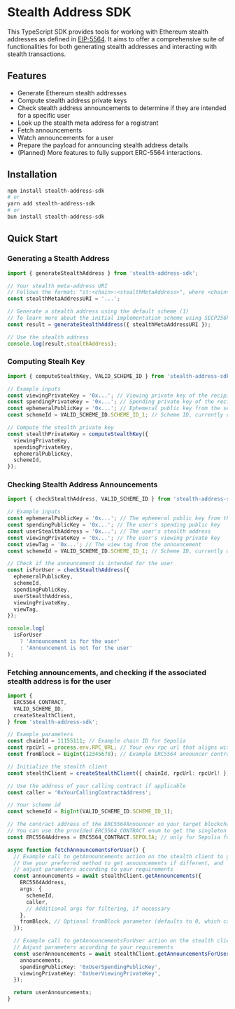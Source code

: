 # Stealth Address SDK

This TypeScript SDK provides tools for working with Ethereum stealth addresses as defined in [EIP-5564](https://eips.ethereum.org/EIPS/eip-5564). It aims to offer a comprehensive suite of functionalities for both generating stealth addresses and interacting with stealth transactions.

## Features

- Generate Ethereum stealth addresses
- Compute stealth address private keys
- Check stealth address announcements to determine if they are intended for a specific user
- Look up the stealth meta address for a registrant
- Fetch announcements
- Watch announcements for a user
- Prepare the payload for announcing stealth address details
- (Planned) More features to fully support ERC-5564 interactions.

## Installation

```bash
npm install stealth-address-sdk
# or
yarn add stealth-address-sdk
# or
bun install stealth-address-sdk
```

## Quick Start

### Generating a Stealth Address

```ts
import { generateStealthAddress } from 'stealth-address-sdk';

// Your stealth meta-address URI
// Follows the format: "st:<chain>:<stealthMetaAddress>", where <chain> is the chain identifier (https://eips.ethereum.org/EIPS/eip-3770#examples) and <stealthMetaAddress> is the stealth meta-address.
const stealthMetaAddressURI = '...';

// Generate a stealth address using the default scheme (1)
// To learn more about the initial implementation scheme using SECP256k1, please see the reference here (https://eips.ethereum.org/EIPS/eip-5564)
const result = generateStealthAddress({ stealthMetaAddressURI });

// Use the stealth address
console.log(result.stealthAddress);
```

### Computing Stealh Key

```ts
import { computeStealthKey, VALID_SCHEME_ID } from 'stealth-address-sdk';

// Example inputs
const viewingPrivateKey = '0x...'; // Viewing private key of the recipient
const spendingPrivateKey = '0x...'; // Spending private key of the recipient
const ephemeralPublicKey = '0x...'; // Ephemeral public key from the sender's announcement
const schemeId = VALID_SCHEME_ID.SCHEME_ID_1; // Scheme ID, currently only '1' is supported

// Compute the stealth private key
const stealthPrivateKey = computeStealthKey({
  viewingPrivateKey,
  spendingPrivateKey,
  ephemeralPublicKey,
  schemeId,
});
```

### Checking Stealth Address Announcements

```ts
import { checkStealthAddress, VALID_SCHEME_ID } from 'stealth-address-sdk';

// Example inputs
const ephemeralPublicKey = '0x...'; // The ephemeral public key from the announcement
const spendingPublicKey = '0x...'; // The user's spending public key
const userStealthAddress = '0x...'; // The user's stealth address
const viewingPrivateKey = '0x...'; // The user's viewing private key
const viewTag = '0x...'; // The view tag from the announcement
const schemeId = VALID_SCHEME_ID.SCHEME_ID_1; // Scheme ID, currently only '1' is supported

// Check if the announcement is intended for the user
const isForUser = checkStealthAddress({
  ephemeralPublicKey,
  schemeId,
  spendingPublicKey,
  userStealthAddress,
  viewingPrivateKey,
  viewTag,
});

console.log(
  isForUser
    ? 'Announcement is for the user'
    : 'Announcement is not for the user'
);
```

### Fetching announcements, and checking if the associated stealth address is for the user

```ts
import {
  ERC5564_CONTRACT,
  VALID_SCHEME_ID,
  createStealthClient,
} from 'stealth-address-sdk';

// Example parameters
const chainId = 11155111; // Example chain ID for Sepolia
const rpcUrl = process.env.RPC_URL; // Your env rpc url that aligns with the chainId;
const fromBlock = BigInt(12345678); // Example ERC5564 announcer contract deploy block for Sepolia, or the block in which the user registered their stealth meta address (as an example)

// Initialize the stealth client
const stealthClient = createStealthClient({ chainId, rpcUrl: rpcUrl! });

// Use the address of your calling contract if applicable
const caller = '0xYourCallingContractAddress';

// Your scheme id
const schemeId = BigInt(VALID_SCHEME_ID.SCHEME_ID_1);

// The contract address of the ERC5564Announcer on your target blockchain
// You can use the provided ERC5564_CONTRACT enum to get the singleton contract address for a valid chain ID
const ERC5564Address = ERC5564_CONTRACT.SEPOLIA; // only for Sepolia for now

async function fetchAnnouncementsForUser() {
  // Example call to getAnnouncements action on the stealth client to get all potential announcements
  // Use your preferred method to get announcements if different, and
  // adjust parameters according to your requirements
  const announcements = await stealthClient.getAnnouncements({
    ERC5564Address,
    args: {
      schemeId,
      caller,
      // Additional args for filtering, if necessary
    },
    fromBlock, // Optional fromBlock parameter (defaults to 0, which can be slow for many blocks)
  });

  // Example call to getAnnouncementsForUser action on the stealth client
  // Adjust parameters according to your requirements
  const userAnnouncements = await stealthClient.getAnnouncementsForUser({
    announcements,
    spendingPublicKey: '0xUserSpendingPublicKey',
    viewingPrivateKey: '0xUserViewingPrivateKey',
  });

  return userAnnouncements;
}
```
